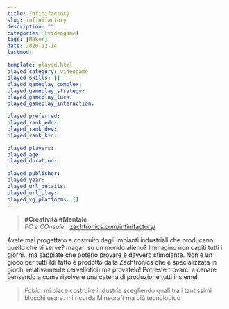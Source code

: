 ```yaml
---
title: Infinifactory
slug: infinifactory
description: ""
categories: [videogame]
tags: [Maker]
date: 2020-12-14
lastmod: 

template: played.html
played_category: videogame
played_skills: []
played_gameplay_complex: 
played_gameplay_strategy: 
played_gameplay_luck: 
played_gameplay_interaction: 

played_preferred: 
played_rank_edu: 
played_rank_dev: 
played_rank_kid: 

played_players: 
played_age: 
played_duration: 

played_publisher: 
played_year: 
played_url_details: 
played_url_play: 
played_vg_platforms: []
---
```


> **#Creatività #Mentale**   
> *PC e COnsole*  | [zachtronics.com/infinifactory/](http://www.zachtronics.com/infinifactory/)  

Avete mai progettato e costruito degli impianti industriali che producano quello che vi serve?
magari su un mondo alieno?
Immagino non capiti tutti i giorni.. ma sappiate che poterlo provare è davvero stimolante. Non è un gioco per tutti (di fatto è prodotto dalla Zachtronics che è specializzata in giochi relativamente cervellotici) ma provatelo!
Potreste trovarci a cenare pensando a come risolvere una catena di produzione tutti insieme!

> *Fabio:*
> mi piace costruire industrie scegliendo quali tra i tantissimi blocchi usare. mi ricorda Minecraft ma più tecnologico


